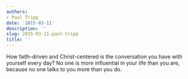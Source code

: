 ```yaml
---
authors:
- Paul Tripp
date: '2015-03-11'
description: ''
slug: 2015-03-11-paul-tripp
title: ''
---
```

How faith-driven and Christ-centered is the conversation you have with yourself every day? No one is more influential in your life than you are, because no one talks to you more than you do.



